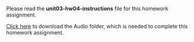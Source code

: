 Please read the **unit03-hw04-instructions** file for this homework assignment.

[Click here](https://drive.google.com/file/d/1z6uF4HQ4KZx3d3-OXa1ZCFsfFSbsKQ7N/view?usp=sharing) to download the Audio folder, which is needed to complete this homework assignment.
